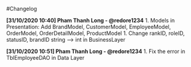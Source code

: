 #Changelog

**[31/10/2020 10:40] Pham Thanh Long - @redore1234**
 	1. Models in Presentation: Add BrandModel, CustomerModel, EmployeeModel, OrderModel, OrderDetailModel, ProductModel
 	1. Change rankID, roleID, statusID, brandID string --> int in BusinessLayer
 
**[31/10/2020 10:51] Pham Thanh Long - @redore1234**
 	1. Fix the error in TblEmployeeDAO in Data Layer
 	
 